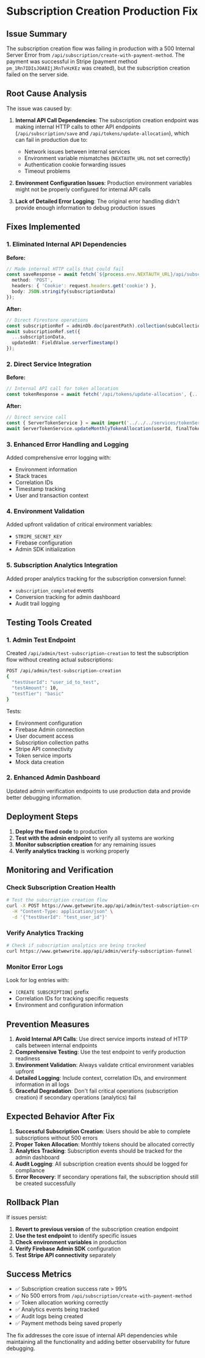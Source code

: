 # Subscription Creation Production Fix

## Issue Summary

The subscription creation flow was failing in production with a 500 Internal Server Error from `/api/subscription/create-with-payment-method`. The payment was successful in Stripe (payment method `pm_1Rn7IDIsJOA8IjJRnTvHzKEz` was created), but the subscription creation failed on the server side.

## Root Cause Analysis

The issue was caused by:

1. **Internal API Call Dependencies**: The subscription creation endpoint was making internal HTTP calls to other API endpoints (`/api/subscription/save` and `/api/tokens/update-allocation`), which can fail in production due to:
   - Network issues between internal services
   - Environment variable mismatches (`NEXTAUTH_URL` not set correctly)
   - Authentication cookie forwarding issues
   - Timeout problems

2. **Environment Configuration Issues**: Production environment variables might not be properly configured for internal API calls

3. **Lack of Detailed Error Logging**: The original error handling didn't provide enough information to debug production issues

## Fixes Implemented

### 1. Eliminated Internal API Dependencies

**Before:**
```typescript
// Made internal HTTP calls that could fail
const saveResponse = await fetch(`${process.env.NEXTAUTH_URL}/api/subscription/save`, {
  method: 'POST',
  headers: { 'Cookie': request.headers.get('cookie') },
  body: JSON.stringify(subscriptionData)
});
```

**After:**
```typescript
// Direct Firestore operations
const subscriptionRef = adminDb.doc(parentPath).collection(subCollectionName).doc('current');
await subscriptionRef.set({
  ...subscriptionData,
  updatedAt: FieldValue.serverTimestamp()
});
```

### 2. Direct Service Integration

**Before:**
```typescript
// Internal API call for token allocation
const tokenResponse = await fetch('/api/tokens/update-allocation', {...});
```

**After:**
```typescript
// Direct service call
const { ServerTokenService } = await import('../../../services/tokenService.server');
await ServerTokenService.updateMonthlyTokenAllocation(userId, finalTokens);
```

### 3. Enhanced Error Handling and Logging

Added comprehensive error logging with:
- Environment information
- Stack traces
- Correlation IDs
- Timestamp tracking
- User and transaction context

### 4. Environment Validation

Added upfront validation of critical environment variables:
- `STRIPE_SECRET_KEY`
- Firebase configuration
- Admin SDK initialization

### 5. Subscription Analytics Integration

Added proper analytics tracking for the subscription conversion funnel:
- `subscription_completed` events
- Conversion tracking for admin dashboard
- Audit trail logging

## Testing Tools Created

### 1. Admin Test Endpoint

Created `/api/admin/test-subscription-creation` to test the subscription flow without creating actual subscriptions:

```bash
POST /api/admin/test-subscription-creation
{
  "testUserId": "user_id_to_test",
  "testAmount": 10,
  "testTier": "basic"
}
```

Tests:
- Environment configuration
- Firebase Admin connection
- User document access
- Subscription collection paths
- Stripe API connectivity
- Token service imports
- Mock data creation

### 2. Enhanced Admin Dashboard

Updated admin verification endpoints to use production data and provide better debugging information.

## Deployment Steps

1. **Deploy the fixed code** to production
2. **Test with the admin endpoint** to verify all systems are working
3. **Monitor subscription creation** for any remaining issues
4. **Verify analytics tracking** is working properly

## Monitoring and Verification

### Check Subscription Creation Health

```bash
# Test the subscription creation flow
curl -X POST https://www.getwewrite.app/api/admin/test-subscription-creation \
  -H "Content-Type: application/json" \
  -d '{"testUserId": "test_user_id"}'
```

### Verify Analytics Tracking

```bash
# Check if subscription analytics are being tracked
curl https://www.getwewrite.app/api/admin/verify-subscription-funnel
```

### Monitor Error Logs

Look for log entries with:
- `[CREATE SUBSCRIPTION]` prefix
- Correlation IDs for tracking specific requests
- Environment and configuration information

## Prevention Measures

1. **Avoid Internal API Calls**: Use direct service imports instead of HTTP calls between internal endpoints
2. **Comprehensive Testing**: Use the test endpoint to verify production readiness
3. **Environment Validation**: Always validate critical environment variables upfront
4. **Detailed Logging**: Include context, correlation IDs, and environment information in all logs
5. **Graceful Degradation**: Don't fail critical operations (subscription creation) if secondary operations (analytics) fail

## Expected Behavior After Fix

1. **Successful Subscription Creation**: Users should be able to complete subscriptions without 500 errors
2. **Proper Token Allocation**: Monthly tokens should be allocated correctly
3. **Analytics Tracking**: Subscription events should be tracked for the admin dashboard
4. **Audit Logging**: All subscription creation events should be logged for compliance
5. **Error Recovery**: If secondary operations fail, the subscription should still be created successfully

## Rollback Plan

If issues persist:

1. **Revert to previous version** of the subscription creation endpoint
2. **Use the test endpoint** to identify specific issues
3. **Check environment variables** in production
4. **Verify Firebase Admin SDK** configuration
5. **Test Stripe API connectivity** separately

## Success Metrics

- ✅ Subscription creation success rate > 99%
- ✅ No 500 errors from `/api/subscription/create-with-payment-method`
- ✅ Token allocation working correctly
- ✅ Analytics events being tracked
- ✅ Audit logs being created
- ✅ Payment methods being saved properly

The fix addresses the core issue of internal API dependencies while maintaining all the functionality and adding better observability for future debugging.
